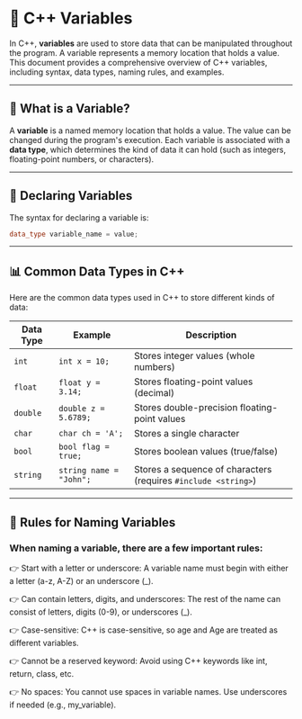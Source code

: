 # 📘 C++ Variables

In C++, **variables** are used to store data that can be manipulated throughout the program. A variable represents a memory location that holds a value. This document provides a comprehensive overview of C++ variables, including syntax, data types, naming rules, and examples.

---

## 🧠 What is a Variable?

A **variable** is a named memory location that holds a value. The value can be changed during the program's execution. Each variable is associated with a **data type**, which determines the kind of data it can hold (such as integers, floating-point numbers, or characters).

---

## 📝 Declaring Variables

The syntax for declaring a variable is:

```cpp
data_type variable_name = value;
```

---

## 📊 Common Data Types in C++ 

Here are the common data types used in C++ to store different kinds of data:

| Data Type | Example                     | Description                              |
|-----------|-----------------------------|------------------------------------------|
| `int`     | `int x = 10;`               | Stores integer values (whole numbers)    |
| `float`   | `float y = 3.14;`           | Stores floating-point values (decimal)   |
| `double`  | `double z = 5.6789;`        | Stores double-precision floating-point values |
| `char`    | `char ch = 'A';`            | Stores a single character               |
| `bool`    | `bool flag = true;`         | Stores boolean values (true/false)      |
| `string`  | `string name = "John";`     | Stores a sequence of characters (requires `#include <string>`) |

---

## 🔐 Rules for Naming Variables
### When naming a variable, there are a few important rules:

👉 Start with a letter or underscore: A variable name must begin with either a letter (a-z, A-Z) or an underscore (_).

👉 Can contain letters, digits, and underscores: The rest of the name can consist of letters, digits (0-9), or underscores (_).

👉 Case-sensitive: C++ is case-sensitive, so age and Age are treated as different variables.

👉 Cannot be a reserved keyword: Avoid using C++ keywords like int, return, class, etc.

👉 No spaces: You cannot use spaces in variable names. Use underscores if needed (e.g., my_variable).

